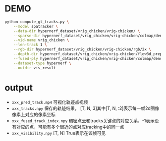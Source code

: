 # DEMO

``` bash
python compute_gt_tracks.py \
    --model spatracker \
    --data-dir hypernerf_dataset/vrig_chicken/vrig-chicken/ \
    --sparse-dir hypernerf_dataset/vrig_chicken/vrig-chicken/colmap/dense/workspace/sparse/ \
    --vid-name vrig_chicken \
    --len-track 1 \
    --rgb-dir hypernerf_dataset/vrig_chicken/vrig-chicken/rgb/2x \
    --depth-dir hypernerf_dataset/vrig_chicken/vrig-chicken/flow3d_preprocessed/aligned_colmap_depth/2x \
    --fused-ply hypernerf_dataset/vrig_chicken/vrig-chicken/colmap/dense/workspace/fused.ply \
    --dataset-type hypernerf \
    --outdir vis_result
```

# output

* `xxx_pred_track.mp4` 可视化轨迹点视频
* `xxx_tracks.npy` 保存的轨迹结果， [T, N, 3]其中[T, N, :2]表示每一帧2d图像像素上对应的像素坐标
* `xxx_fused_track_index.npy` 稠密点云和tracks关键点的对应关系，-1表示没有对应的点，可能有多个很近的点对应tracking中的同一点
* `xxx_visibility.npy` [T, N] True表示在该帧可见
